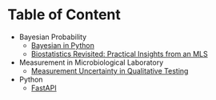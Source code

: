 # Table of Content
+ Bayesian Probability
  + [Bayesian in Python](notes/bayesenz/basic_bayes.md)
  + [Biostatistics Revisited: Practical Insights from an MLS](biostatistics_revisited/biostatistics_revisited.md)
+ Measurement in Microbiological Laboratory
  + [Measurement Uncertainty in Qualitative Testing](measurement/mu_qual.md)
+ Python
  + [FastAPI](fastapi/tutorial_fastapi.md)

